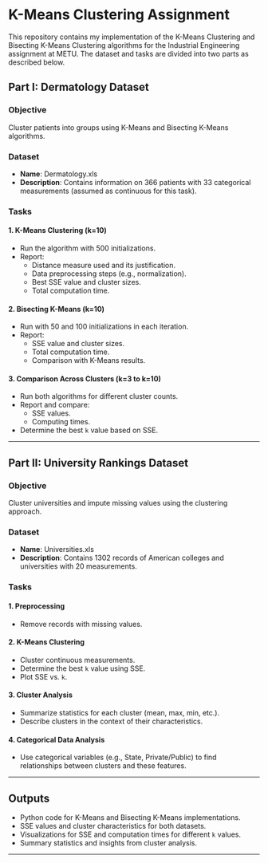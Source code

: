 # K-Means Clustering Assignment

This repository contains my implementation of the K-Means Clustering and Bisecting K-Means Clustering algorithms for the Industrial Engineering assignment at METU. The dataset and tasks are divided into two parts as described below.

## Part I: Dermatology Dataset

### Objective
Cluster patients into groups using K-Means and Bisecting K-Means algorithms.

### Dataset
- **Name**: Dermatology.xls
- **Description**: Contains information on 366 patients with 33 categorical measurements (assumed as continuous for this task).

### Tasks
#### 1. K-Means Clustering (k=10)
- Run the algorithm with 500 initializations.
- Report:
  - Distance measure used and its justification.
  - Data preprocessing steps (e.g., normalization).
  - Best SSE value and cluster sizes.
  - Total computation time.

#### 2. Bisecting K-Means (k=10)
- Run with 50 and 100 initializations in each iteration.
- Report:
  - SSE value and cluster sizes.
  - Total computation time.
  - Comparison with K-Means results.

#### 3. Comparison Across Clusters (k=3 to k=10)
- Run both algorithms for different cluster counts.
- Report and compare:
  - SSE values.
  - Computing times.
- Determine the best `k` value based on SSE.

---

## Part II: University Rankings Dataset

### Objective
Cluster universities and impute missing values using the clustering approach.

### Dataset
- **Name**: Universities.xls
- **Description**: Contains 1302 records of American colleges and universities with 20 measurements.

### Tasks
#### 1. Preprocessing
- Remove records with missing values.

#### 2. K-Means Clustering
- Cluster continuous measurements.
- Determine the best `k` value using SSE.
- Plot SSE vs. `k`.

#### 3. Cluster Analysis
- Summarize statistics for each cluster (mean, max, min, etc.).
- Describe clusters in the context of their characteristics.

#### 4. Categorical Data Analysis
- Use categorical variables (e.g., State, Private/Public) to find relationships between clusters and these features.

---

## Outputs

- Python code for K-Means and Bisecting K-Means implementations.
- SSE values and cluster characteristics for both datasets.
- Visualizations for SSE and computation times for different `k` values.
- Summary statistics and insights from cluster analysis.

---

